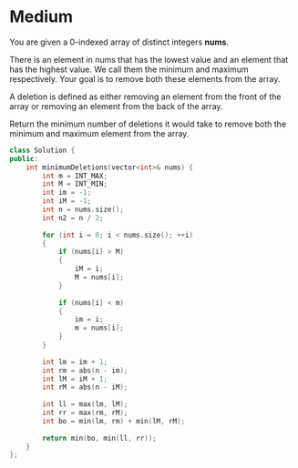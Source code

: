 # Medium

You are given a 0-indexed array of distinct integers **nums**.

There is an element in nums that has the lowest value and an element that has the highest value. We call them the minimum and maximum respectively. Your goal is to remove both these elements from the array.

A deletion is defined as either removing an element from the front of the array or removing an element from the back of the array.

Return the minimum number of deletions it would take to remove both the minimum and maximum element from the array.

```cpp
class Solution {
public:
    int minimumDeletions(vector<int>& nums) {
        int m = INT_MAX;
        int M = INT_MIN;
        int im = -1;
        int iM = -1;
        int n = nums.size();
        int n2 = n / 2;
        
        for (int i = 0; i < nums.size(); ++i)
        {
            if (nums[i] > M)
            {
                iM = i;
                M = nums[i];
            }
            
            if (nums[i] < m)
            {
                im = i;
                m = nums[i];
            }
        }
        
        int lm = im + 1;
        int rm = abs(n - im);
        int lM = iM + 1;
        int rM = abs(n - iM);
        
        int ll = max(lm, lM);
        int rr = max(rm, rM);
        int bo = min(lm, rm) + min(lM, rM);
        
        return min(bo, min(ll, rr));
    }
};
```

